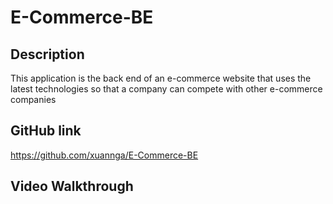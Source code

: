 # E-Commerce-BE

## Description
This application is the back end of an e-commerce website that uses the latest technologies so that a company can compete with other e-commerce companies

## GitHub link
https://github.com/xuannga/E-Commerce-BE

## Video Walkthrough
